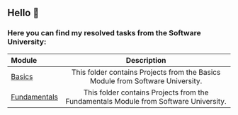 ## Hello :wave:

### Here you can find my resolved tasks from the     Software University:

| Module      | Description |
| :---        |    :----:   |
| [Basics](https://github.com/Runador/SoftUniBasicsFundamentals/tree/main/Basics)      | This folder contains Projects from the Basics Module from Software University. |
| [Fundamentals](https://github.com/Runador/SoftUniBasicsFundamentals/tree/main/Fundamentals)   | This folder contains Projects from the Fundamentals Module from Software University. |


